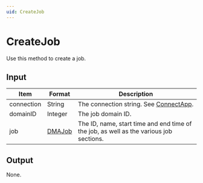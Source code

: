 ```yaml
---
uid: CreateJob
---
```


# CreateJob

Use this method to create a job.

## Input

| Item | Format | Description |
|--|--|--|
| connection | String | The connection string. See [ConnectApp](xref:ConnectApp). |
| domainID | Integer | The job domain ID. |
| job | [DMAJob](xref:DMAJob) | The ID, name, start time and end time of the job, as well as the various job sections. |

## Output

None.
